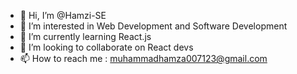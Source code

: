 - 👋 Hi, I’m @Hamzi-SE
- 👀 I’m interested in Web Development and Software Development
- 🌱 I’m currently learning React.js
- 💞️ I’m looking to collaborate on React devs
- 📫 How to reach me : muhammadhamza007123@gmail.com

<!---
Hamzi-SE/Hamzi-SE is a ✨ special ✨ repository because its `README.md` (this file) appears on your GitHub profile.
You can click the Preview link to take a look at your changes.
--->
